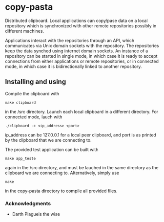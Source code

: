 # copy-pasta

Distributed clipboard. Local applications can copy/pase data on a local
repository which is synchronized with other remote repositories possibly
 in different machines. 
 
Applications interact with the repositories through an API, which 
communicates via Unix domain sockets with the repository. The
repositories keep the data synched using internet domain sockets.
An instance of a repository can be started in single mode, in which case
 it is ready to accept connections from either applications or remote 
 repositories, or in connected mode, in which case it is bidirectionally 
 linked to another repository.


## Installing and using

Compile the clipboard with 
```
make clipboard
```
in the /src directory. Launch each local clipboard in a different 
directory. For connected mode, lauch with
```
./clipboard -c <ip_address> <port>
```
ip_address can be 127.0.0.1 for a local peer clipboard, and port is as
printed by the clipboard that we are connecting to.

The provided test application can be built with
```
make app_teste
```
again in the /src directory, and must be lauched in the same directory 
as the clipboard we are connecting to.
Alternatively, simply use
```
make 
```
in the copy-pasta directory to compile all provided files.

### Acknowledgments

* Darth Plagueis the wise
